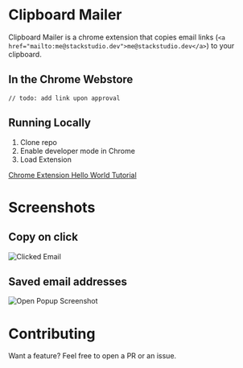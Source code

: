 # Clipboard Mailer

Clipboard Mailer is a chrome extension that copies email links (`<a href="mailto:me@stackstudio.dev">me@stackstudio.dev</a>`) to your clipboard.

## In the Chrome Webstore

`// todo: add link upon approval`

## Running Locally

1. Clone repo
2. Enable developer mode in Chrome
3. Load Extension

[Chrome Extension Hello World Tutorial](https://developer.chrome.com/docs/extensions/get-started/tutorial/hello-world)

# Screenshots

## Copy on click

![Clicked Email ](https://stackstudio.dev/assets/images/chrome%20screenshot%202.png)

## Saved email addresses

![Open Popup Screenshot](https://stackstudio.dev/assets/images/chrome%20screenshot%201.png)

# Contributing

Want a feature? Feel free to open a PR or an issue.
